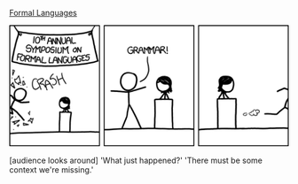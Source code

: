 [Formal Languages](https://xkcd.com/1090)

![Formal Languages](./random_comic.png)

[audience looks around] 'What just happened?' 'There must be some context we're missing.'

